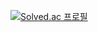 [![Solved.ac
프로필](http://mazassumnida.wtf/api/v2/generate_badge?boj=dlghckd)](https://solved.ac/dlghckd)
